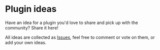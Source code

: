 # Plugin ideas
Have an idea for a plugin you'd love to share and pick up with the community? Share it here!

All ideas are collected as [Issues](https://github.com/shopwareunited/plugin-ideas/issues), feel free to comment or vote on them, or add your own ideas.
